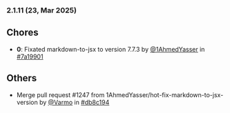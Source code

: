 ### 2.1.11 (23, Mar 2025)
## Chores
- **0**: Fixated markdown-to-jsx to version 7.7.3 by [<u>@1AhmedYasser</u>](https://www.github.com/1AhmedYasser) in [#7a19901](https://github.com/buerokratt/Buerokratt-Chatbot/commit/7a19901)
## Others
- Merge pull request #1247 from 1AhmedYasser/hot-fix-markdown-to-jsx-version by [<u>@Varmo</u>](https://www.github.com/Varmo) in [#db8c194](https://github.com/buerokratt/Buerokratt-Chatbot/commit/db8c194)
